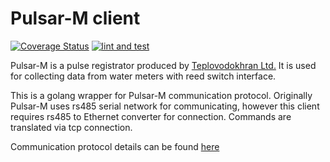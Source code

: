 Pulsar-M client
====

[![Coverage Status](https://coveralls.io/repos/github/srgsf/tvh-pulsar/badge.svg)](https://coveralls.io/github/srgsf/tvh-pulsar)
[![lint and test](https://github.com/srgsf/tvh-pulsar/actions/workflows/golint-ci.yaml/badge.svg)](https://github.com/srgsf/tvh-pulsar/actions/workflows/golint-ci.yaml)

Pulsar-M is a pulse registrator produced by [Teplovodokhran Ltd.](https://pulsarm.com/en)
It is used for collecting data from water meters with reed switch interface. 

This is a golang wrapper for Pulsar-M communication protocol.
Originally Pulsar-M uses rs485 serial network for communicating, however this client requires rs485 to Ethernet converter for connection.
Commands are translated via tcp connection.

Communication protocol details can be found [here](protokol_pulsar_m.pdf)
